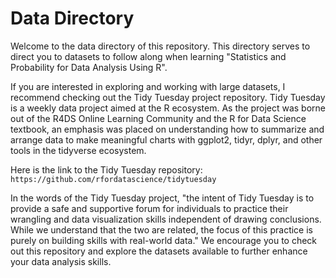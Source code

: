 # Data Directory
Welcome to the data directory of this repository. This directory serves to direct you to datasets to follow along when learning  "Statistics and Probability for Data Analysis Using R".

If you are interested in exploring and working with large datasets, I recommend checking out the Tidy Tuesday project repository. Tidy Tuesday is a weekly data project aimed at the R ecosystem. As the project was borne out of the R4DS Online Learning Community and the R for Data Science textbook, an emphasis was placed on understanding how to summarize and arrange data to make meaningful charts with ggplot2, tidyr, dplyr, and other tools in the tidyverse ecosystem.

Here is the link to the Tidy Tuesday repository: `https://github.com/rfordatascience/tidytuesday`

In the words of the Tidy Tuesday project, "the intent of Tidy Tuesday is to provide a safe and supportive forum for individuals to practice their wrangling and data visualization skills independent of drawing conclusions. While we understand that the two are related, the focus of this practice is purely on building skills with real-world data." We encourage you to check out this repository and explore the datasets available to further enhance your data analysis skills.
